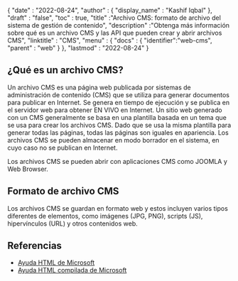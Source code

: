 {
  "date" : "2022-08-24",
  "author" : {
    "display_name" : "Kashif Iqbal"
},
  "draft" : "false",
  "toc" : true,
  "title" :"Archivo CMS: formato de archivo del sistema de gestión de contenido",
  "description" :"Obtenga más información sobre qué es un archivo CMS y las API que pueden crear y abrir archivos CMS",
  "linktitle" : "CMS",
  "menu" : {
    "docs" : {
      "identifier":"web-cms",
      "parent" : "web"
}
},
  "lastmod" : "2022-08-24"
}

## ¿Qué es un archivo CMS?

Un archivo CMS es una página web publicada por sistemas de administración de contenido (CMS) que se utiliza para generar documentos para publicar en Internet. Se genera en tiempo de ejecución y se publica en el servidor web para obtener EN VIVO en Internet. Un sitio web generado con un CMS generalmente se basa en una plantilla basada en un tema que se usa para crear los archivos CMS. Dado que se usa la misma plantilla para generar todas las páginas, todas las páginas son iguales en apariencia. Los archivos CMS se pueden almacenar en modo borrador en el sistema, en cuyo caso no se publican en Internet.

Los archivos CMS se pueden abrir con aplicaciones CMS como JOOMLA y Web Browser.

## Formato de archivo CMS

Los archivos CMS se guardan en formato web y estos incluyen varios tipos diferentes de elementos, como imágenes (JPG, PNG), scripts (JS), hipervínculos (URL) y otros contenidos web.

## Referencias

* [Ayuda HTML de Microsoft](https://learn.microsoft.com/en-us/previous-versions/windows/desktop/htmlhelp/microsoft-html-help-1-4-sdk)
* [Ayuda HTML compilada de Microsoft](https://en.wikipedia.org/wiki/Microsoft_Compiled_HTML_Help)

